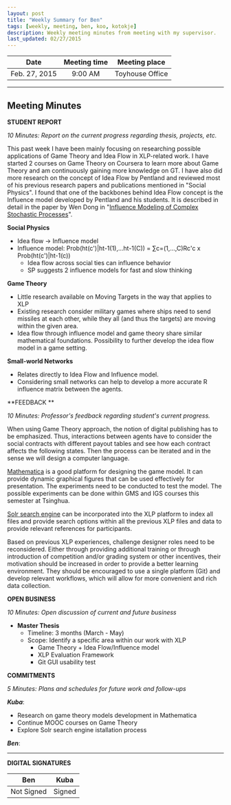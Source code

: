 ```yaml
---
layout: post
title: "Weekly Summary for Ben"
tags: [weekly, meeting, ben, koo, kotokje]
description: Weekly meeting minutes from meeting with my supervisor.
last_updated: 02/27/2015
---
```


|**Date** |**Meeting time**|**Meeting place**
| ------------- |:----------------:|:-------:
|Feb. 27, 2015| 9:00 AM | Toyhouse Office


----------


Meeting Minutes
------

 **STUDENT REPORT** 

 *10 Minutes: Report on the current progress regarding thesis, projects, etc.*

This past week I have been mainly focusing on researching possible applications of Game Theory and Idea Flow in XLP-related work. I have started 2 courses on Game Theory on Coursera to learn more about Game Theory and am continuously gaining more knowledge on GT. I have also did more research on the concept of Idea Flow by Pentland and reviewed most of his previous research papers and publications mentioned in "Social Physics". I found that one of the backbones behind Idea Flow concept is the Influence model developed by Pentland and his students. It is described in detail in the paper by Wen Dong in "[Influence Modeling of Complex Stochastic Processes](http://vismod.media.mit.edu/vismod/demos/influence-model/wdong06thesis.pdf)".  

**Social Physics**

-	Idea flow -> Influence model
-	Influence model: Prob(ht(c')|ht-1(1),...ht-1(C)) = ∑c=(1,...,C)Rc'c x Prob(ht(c')|ht-1(c))
	-	Idea flow across social ties can influence behavior
	-	SP suggests 2 influence models for fast and slow thinking

**Game Theory**

-	Little research available on Moving Targets in the way that applies to XLP
-	Existing research consider military games where ships need to send missiles at each other, while they all (and thus the targets) are moving within the given area.
-	Idea flow through influence model and game theory share similar mathematical foundations. Possibility to further develop the idea flow model in a game setting.

**Small-world Networks**

- Relates directly to Idea Flow and Influence model.
- Considering small networks can help to develop a more accurate R influence matrix between the agents.

 

**FEEDBACK **
 
 *10 Minutes: Professor's feedback regarding student's current progress.*
 
When using Game Theory approach, the notion of digital publishing has to be emphasized. Thus, interactions between agents have to consider the social contracts with different payout tables and see how each contract affects the following states. Then the process can be iterated and in the sense we will design a computer language. 

[Mathematica](http://demonstrations.wolfram.com/search.html?query=game%20theory) is a good platform for designing the game model. It can provide dynamic graphical figures that can be used effectively for presentation. The experiments need to be conducted to test the model. The possible experiments can be done within GMS and IGS courses this semester at Tsinghua.

[Solr search engine](http://lucene.apache.org/solr) can be incorporated into the XLP platform to index all files and provide search options within all the previous XLP files and data to provide relevant references for participants.

Based on previous XLP experiences, challenge designer roles need to be reconsidered. Either through providing additional training or through introduction of competition and/or grading system or other incentives, their motivation should be increased in order to provide a better learning environment. They should be encouraged to use a single platform (Git) and develop relevant workflows, which will allow for more convenient and rich data collection.

**OPEN BUSINESS**

*10 Minutes: Open discussion of current and future business*

- **Master Thesis**
	- Timeline: 3 months (March - May)
	- Scope: Identify a specific area within our work with XLP
		- Game Theory + Idea Flow/Influence model
		- XLP Evaluation Framework
		- Git GUI usability test

**COMMITMENTS**

*5 Minutes: Plans and schedules for future work and follow-ups*


***Kuba***:

- Research on game theory models development in Mathematica
- Continue MOOC courses on Game Theory
- Explore Solr search engine istallation process


***Ben***:




----------


**DIGITAL SIGNATURES**

|**Ben** |**Kuba**|
| ------------- |----------------|
|Not Signed| Signed
